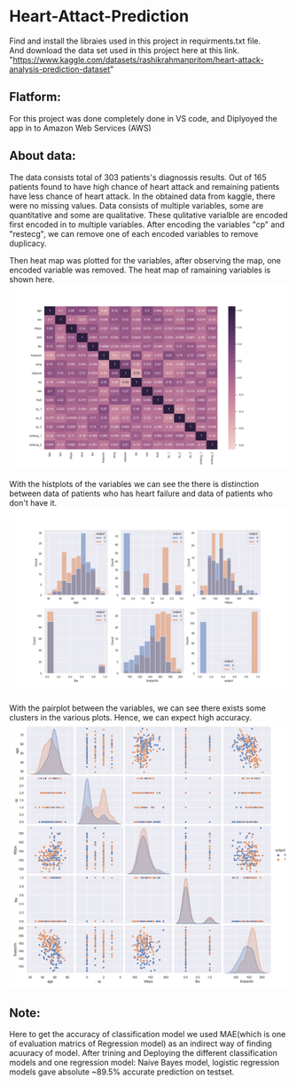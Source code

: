 # Heart-Attact-Prediction
  
Find and install the libraies used in this project in requirments.txt file.   
And download the data set used in this project here at this link.  
"https://www.kaggle.com/datasets/rashikrahmanpritom/heart-attack-analysis-prediction-dataset"  



## Flatform:  
  
For this project was done completely done in VS code, and Diplyoyed the app in to Amazon Web Services (AWS)   


## About data:  

The data consists total of 303 patients's diagnossis results. Out of 165 patients found to have high chance of heart attack and remaining patients have less chance of heart attack. In the obtained data from kaggle, there were no missing values. Data consists of multiple variables, some are quantitative and some are qualitative. These qulitative varialble are encoded first encoded in to multiple variables. After encoding the variables "cp" and "restecg", we can remove one of each encoded variables to remove duplicacy. 

Then heat map was plotted for the variables, after observing the map, one encoded variable was removed. The heat map of ramaining variables is shown here.  
![Heatmap-after-processing](https://github.com/balajiabcd/Heart-Attact-Prediction/blob/main/static/images/heatmap.png)  


With the histplots of the variables we can see the there is distinction between data of patients who has heart failure and data of patients who don't have it.  
![Histplot](https://github.com/balajiabcd/Heart-Attact-Prediction/blob/main/static/images/histplot.png)  


With the pairplot between the variables, we can see there exists some clusters in the various plots. Hence, we can expect high accuracy.
![Scattereplot](https://github.com/balajiabcd/Heart-Attact-Prediction/blob/main/static/images/pairplot.png)

## Note:  
Here to get the accuracy of classification model we used MAE(which is one of evaluation matrics of Regression model) as an indirect way of finding acuuracy of model. After trining and Deploying the different classification models and one regression model: Naive Bayes model, logistic regression models gave absolute ~89.5% accurate prediction on testset.    

 











